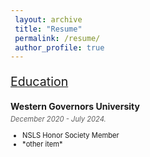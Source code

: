 ```yaml
---
 layout: archive
 title: "Resume"
 permalink: /resume/
 author_profile: true
---
```


<p style="font-size:140%; text-decoration:underline;">Education</p>

<body>

<p style="font-weight:bold; margin-bottom: 5px;">Western Governors University</p>
<p style="font-size:80%; font-style:italic; opacity:0.7; margin-top: 5px;">December 2020 - July 2024.</p>
<ul style="font-size:80%">
    <li>NSLS Honor Society Member</li>
    <li>*other item*</li>
</ul>

</body>